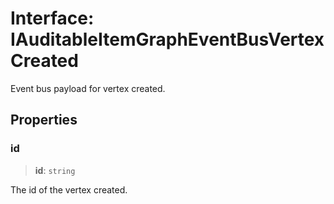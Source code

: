 # Interface: IAuditableItemGraphEventBusVertexCreated

Event bus payload for vertex created.

## Properties

### id

> **id**: `string`

The id of the vertex created.
